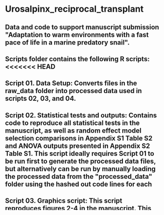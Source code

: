 # Urosalpinx_reciprocal_transplant

Data and code to support manuscript submission "Adaptation to warm environments with a fast pace of life in a marine predatory snail". 
-----
Scripts folder contains the following R scripts:
<<<<<<< HEAD
-----
Script 01. Data Setup: Converts files in the raw_data folder into processed data used in scripts 02, 03, and 04.
------
Script 02. Statistical tests and outputs: Contains code to reproduce all statistical tests in the manuscript, as well as random effect model selection comparisons in Appendix S1 Table S2 and ANOVA outputs presented in Appendix S2 Table S1. This script ideally requires Script 01 to be run first to generate the processed data files, but alternatively can be run by manually loading the processed data from the "processed_data" folder using the hashed out code lines for each 
-------
Script 03. Graphics script: This script reproduces figures 2-4 in the manuscript. This Script requires either scripts 01 or 02 to be run first to load the processed data.
------
Script 04: Supplementary figure including Georgia: This script uses versions of the processed datasheets containing data from the Goergia population, which was not included in the main analysis. It requires Script 01 to be run first to load the necessary processed data.
------
=======

# Script 01. Data Setup: 

Converts files in the raw_data folder into processed data used in scripts 02, 03, and 04.

# Script 02. Statistical tests and outputs: 

Contains code to reproduce all statistical tests in the manuscript, as well as random effect model selection comparisons in Appendix S1 Table S2 and ANOVA outputs presented in Appendix S2 Table S1. This script ideally requires Script 01 to be run first to generate the processed data files, but alternatively can be run by manually loading the processed data from the "processed_data" folder using the hashed out code lines for each 

# Script 03. Graphics script:

 This script reproduces figures 2-4 in the manuscript. This Script requires either scripts 01 or 02 to be run first to load the processed data.

# Script 04: Supplementary figure including Georgia:

 This script uses versions of the processed datasheets containing data from the Goergia population, which was not included in the main analysis. It requires Script 01 to be run first to load the necessary processed data.
>>>>>>> 14083a9881e4277c59d353eaa8c15cc75ccbbea8
